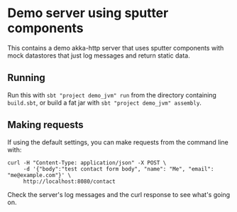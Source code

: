 # Demo server using sputter components
This contains a demo akka-http server that uses sputter components with 
mock datastores that just log messages and return static data.
 
## Running
Run this with `sbt "project demo_jvm" run` from the directory containing
`build.sbt`, or build a fat jar with `sbt "project demo_jvm" assembly`.

## Making requests
If using the default settings, you can make requests from the command 
line with:

```
curl -H "Content-Type: application/json" -X POST \
     -d '{"body":"test contact form body", "name": "Me", "email": "me@example.com"}' \
     http://localhost:8080/contact
```

Check the server's log messages and the curl response to see what's 
going on.
